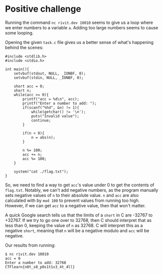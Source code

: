 # Positive challenge

Running the command ``nc rivit.dev 10010`` seems to give us a loop where we enter numbers to a variable `a`. Adding too large numbers seems to cause some looping.

Opening the given `task.c` file gives us a better sense of what's happening behind the scenes:

```
#include <stdlib.h>
#include <stdio.h>

int main(){
    setvbuf(stdout, NULL, _IONBF, 0);
    setvbuf(stdin, NULL, _IONBF, 0);

	short acc = 0;
	short n;
	while(acc >= 0){
		printf("acc = %d\n", acc);
		printf("Enter a number to add: ");
		if(scanf("%hd", &n) != 1){
			while(getchar() != '\n');
			puts("Invalid value");
			continue;
		}

		if(n < 0){
			n = abs(n);
		}

		n %= 100;
		acc += n;
		acc %= 100;
	}

	system("cat ./flag.txt");
}

```

So, we need to find a way to get `acc`'s value under 0 to get the contents of `flag.txt`. Notably, we can't add negative numbers, as the program manually sets negative values of `n` to their absolute value. `n` and `acc` are also calculated with by `mod 100` to prevent values from running too high. However, if we can get `acc` to a negative value, then that won't matter.

A quick Google search tells us that the limits of a `short` in C are -32767 to +32767. If we try to go one over to 32768, then C should interpret that as less than 0, keeping the value of `n` as 32768. C will interpret this as a negative `short`, meaning that `n` will be a negative modulo and `acc` will be negative.

Our results from running:

```
$ nc rivit.dev 10010
acc = 0
Enter a number to add: 32768
CTFlearn{n0t_s0_p0s1t1v3_4t_4ll}
```
